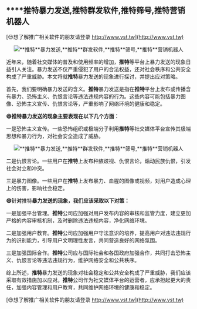 ## ****推特**暴力发送,**推特**群发软件,**推特**筛号,**推特**营销机器人**

[😍想了解推广相关软件的朋友请登录 http://www.vst.tw](http://www.vst.tw)

 <center><img src="https://vst.tw/MP4/tuiguang/png/0.png" alt="**推特**暴力发送,**推特**群发软件,**推特**筛号,**推特**营销机器人"></center>

近年来，随着社交媒体的普及和使用频率的增加，**推特**等平台上暴力发送的现象日益引人关注。暴力发送不仅严重侵犯了用户的合法权益，还对社会秩序和公共安全构成了严重威胁。本文将就**推特**暴力发送的现象进行探讨，并提出应对策略。

首先，我们要明确暴力发送的含义。**推特**暴力发送是指在**推特**平台上发布或传播含有暴力、恐怖主义、仇恨言论等违法违规内容的行为。这些内容可能包括暴力图像、恐怖主义宣传、仇恨言论等，严重影响了网络环境的健康和稳定。

**😄**推特**暴力发送的现象主要表现在以下几个方面：**

一是恐怖主义宣传。一些恐怖组织或极端分子利用**推特**等社交媒体平台宣传其极端思想和暴力行为，对社会安全造成了威胁。

 <center><img src="https://vst.tw/MP4/tuiguang/png/3.png" alt="**推特**暴力发送,**推特**群发软件,**推特**筛号,**推特**营销机器人"></center>

二是仇恨言论。一些用户在**推特**上发布种族歧视、仇恨言论，煽动民族仇恨，引发社会对立和冲突。

三是暴力图像。一些用户在**推特**上发布暴力、血腥的图像或视频，对用户造成心理上的伤害，影响社会稳定。

**😄针对**推特**暴力发送的现象，我们应该采取以下对策：**

一是加强平台管理。**推特**公司应加强对用户发布内容的审核和监管力度，建立更加严格的内容审核机制，及时删除违法违规内容，净化网络环境。

二是加强用户教育。**推特**公司应加强用户守法意识的培养，提高用户对违法违规行为的识别能力，引导用户文明理性发言，共同营造良好的网络氛围。

三是加强国际合作。**推特**公司应与国际社会和各国政府加强合作，共同打击恐怖主义、仇恨言论等违法违规行为，维护网络安全和公共秩序。

综上所述，**推特**暴力发送的现象对社会稳定和公共安全构成了严重威胁，我们应该采取有效措施加以应对。**推特**公司作为社交媒体平台的运营者，应承担起更大的责任，加强内容管理和用户教育，共同维护网络环境的健康和稳定。

[😍想了解推广相关软件的朋友请登录 http://www.vst.tw](http://www.vst.tw)



